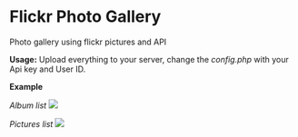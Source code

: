 Flickr Photo Gallery
==============

Photo gallery using flickr pictures and API

**Usage:**
Upload everything to your server, change the *config.php* with your Api key and User ID.

**Example**

*Album list*
![](http://cl.ly/image/1d3d3C2m3g3k/gallery01.png)

*Pictures list*
![](http://cl.ly/image/2E442H0t2K47/gallery02.png)
